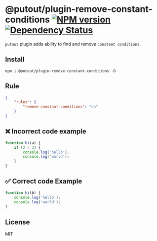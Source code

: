 # @putout/plugin-remove-constant-conditions [![NPM version][NPMIMGURL]][NPMURL] [![Dependency Status][DependencyStatusIMGURL]][DependencyStatusURL]

[NPMIMGURL]: https://img.shields.io/npm/v/@putout/plugin-remove-constant-conditions.svg?style=flat&longCache=true
[NPMURL]: https://npmjs.org/package/@putout/plugin-remove-constant-conditions"npm"
[DependencyStatusURL]: https://david-dm.org/coderaiser/putout?path=packages/plugin-remove-constant-conditions
[DependencyStatusIMGURL]: https://david-dm.org/coderaiser/putout.svg?path=packages/plugin-remove-constant-conditions

`putout` plugin adds ability to find and remove `constant conditions`.

## Install

```
npm i @putout/plugin-remove-constant-conditions -D
```

## Rule

```json
{
    "rules": {
        "remove-constant-conditions": "on"
    }
}
```

## ❌ Incorrect code example

```js
function hi(a) {
    if (2 < 3) {
        console.log('hello');
        console.log('world');
    }
}
```

## ✅ Correct code Example

```js
function hi(b) {
    console.log('hello');
    console.log('world');
}
```

## License

MIT
